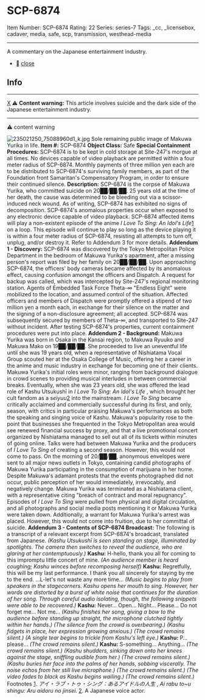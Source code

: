 # SCP-6874
Item Number: SCP-6874
Rating: 22
Series: series-7
Tags: _cc, _licensebox, cadaver, media, safe, scp, transmission, westhead-media

---

A commentary on the Japanese entertainment industry.
  * [](javascript:;)
[close](javascript:;)
## Info
* * *
[X](javascript:;)
⚠️ **Content warning:** This article involves suicide and the dark side of the Japanese entertainment industry.
* * *

⚠️ content warning 
  

![235021250_75088960d1_k.jpg](https://scp-wiki.wdfiles.com/local--files/scp-6874/235021250_75088960d1_k.jpg)
Sole remaining public image of Makuwa Yurika in life.
**Item #:** SCP-6874
**Object Class:** Safe
**Special Containment Procedures:** SCP-6874 is to be kept in cold storage at Site-247's morgue at all times. No devices capable of video playback are permitted within a four meter radius of SCP-6874.
Monthly payments of three million yen each are to be distributed to SCP-6874's surviving family members, as part of the Foundation front Samaritan's Compensatory Program, in order to ensure their continued silence.
**Description:** SCP-6874 is the corpse of Makuwa Yurika, who committed suicide on 20██/██/██. 25 years old at the time of her death, the cause was determined to be bleeding out via a scissor-induced neck wound. As of writing, SCP-6874 has exhibited no signs of decomposition.
SCP-6874's anomalous properties occur when exposed to any electronic device capable of video playback. SCP-6874 affected items will play a non-existent episode of the anime _I Love To Sing: An Idol's Life_[1](javascript:;) on a loop. This episode will continue to play so long as the device playing it is within a four meter radius of SCP-6874, resisting all attempts to turn off, unplug, and/or destroy it. Refer to Addendum 3 for more details.
**Addendum 1 - Discovery:** SCP-6874 was discovered by the Tokyo Metropolitan Police Department in the bedroom of Makuwa Yurika's apartment, after a missing person's report was filed by her family on 20██/██/██. Upon approaching SCP-6874, the officers' body cameras became affected by its anomalous effect, causing confusion amongst the officers and Dispatch.
A request for backup was called, which was intercepted by Site-247's regional monitoring station. Agents of Embedded Task Force Theta-∞ "Endless Eight" were mobilized to the location, and assumed control of the situation. Affected officers and members of Dispatch were promptly offered a stipend of two million yen a month each, in exchange for their silence on the matter and the signing of a non-disclosure agreement; all accepted.
SCP-6874 was subsequently secured by members of Theta-∞, and transported to Site-247 without incident. After testing SCP-6874's properties, current containment procedures were put into place.
**Addendum 2 - Background:** Makuwa Yurika was born in Osaka in the Kansai region, to Makuwa Ryuuko and Makuwa Mako on 19██/██/██. She proceeded to live an uneventful life until she was 19 years old, when a representative of Nishiatama Vocal Group scouted her at the Osaka College of Music, offering her a career in the anime and music industry in exchange for becoming one of their clients.
Makuwa Yurika's initial roles were minor, ranging from background dialogue in crowd scenes to providing musical interludes in between commercial breaks. Eventually, when she was 23 years old, she was offered the lead role of Kashu Utsukushī in _I Love To Sing: An Idol's Life_ , which brought her cult fandom as a _seiyuu_[2](javascript:;) into the mainstream.
_I Love To Sing_ became critically acclaimed and commercially successful during its first, and only, season, with critics in particular praising Makuwa's performances as both the speaking and singing voice of Kashu. Makuwa's popularity rose to the point that businesses she frequented in the Tokyo Metropolitan area would see renewed financial success by proxy, and that a live promotional concert organized by Nishiatama managed to sell out all of its tickets within minutes of going online.
Talks were had between Makuwa Yurika and the producers of _I Love To Sing_ of creating a second season. However, this would not come to pass.
On the morning of 20/██/██, anonymous envelopes were sent to all major news outlets in Tokyo, containing candid photographs of Makuwa Yurika participating in the consumption of marijuana in her home. Despite Makuwa's adamant protests that the events photographed did not occur, public perception of her would immediately, irrevocably, and negatively change.
Makuwa Yurika was terminated as a Nishiatama client, with a representative citing "breach of contract and moral repugnancy". Episodes of _I Love To Sing_ were pulled from physical and digital circulation, and all photographs and social media posts mentioning it or Makuwa Yurika were taken down.
Additionally, a warrant for Makuwa Yurika's arrest was placed. However, this would not come into fruition, due to her committal of suicide.
**Addendum 3 - Contents of SCP-6874 Broadcast:** The following is a transcript of a relevant excerpt from SCP-6874's broadcast, translated from Japanese.
_(Kashu Utsukushī is seen standing on stage, illuminated by spotlights. The camera then switches to reveal the audience, who are glaring at her contemptuously.)_
**Kashu:** H-hello, thank you all for coming to this impromptu little concert of mine.
_(An audience member is heard coughing; Kashu winces before recomposing herself)_
**Kashu:** Regretfully, this will be my last performance. I thank you all sincerely for staying by me to the end. …L-let's not waste any more time…
_(Music begins to play from speakers in the stagecorners. Kashu opens her mouth to sing. However, her words are distorted by a burst of white noise that continues for the duration of her song. Through careful audio isolating, though, the following snippets were able to be recovered.)_
**Kashu:** Never… Open… Night… Please… Do not forget me… Not me…
_(Kashu finishes her song, giving a bow to the audience before standing up straight, the microphone clutched tightly within her hands.)_
_(The silence from the crowd is overbearing.)_
_(Kashu fidgets in place, her expression growing anxious.)_
_(The crowd remains silent.)_
_(A single tear begins to trickle from Kashu's left eye.)_
**Kashu:** P…please…
_(The crowd remains silent.)_
**Kashu:** S-something… Anything…
_(The crowd remains silent.)_
_(Kashu shudders, sinking down onto her knees against the stage, sniffling audible from her.)_
_(The crowd remains silent.)_
_(Kashu buries her face into the palms of her hands, sobbing viscerally. The noise echos from her still live microphone.)_
_(The crowd remains silent.)_
_(The video fades to black as Kashu begins wailing.)_
_(The crowd remains silent.)_
Footnotes
[1](javascript:;). _アイ・ラブ・トゥ・シング：あるアイドルの人生_ , _Ai rabu to~u shingu: Aru aidoru no jinsei_.
[2](javascript:;). A Japanese voice actor.